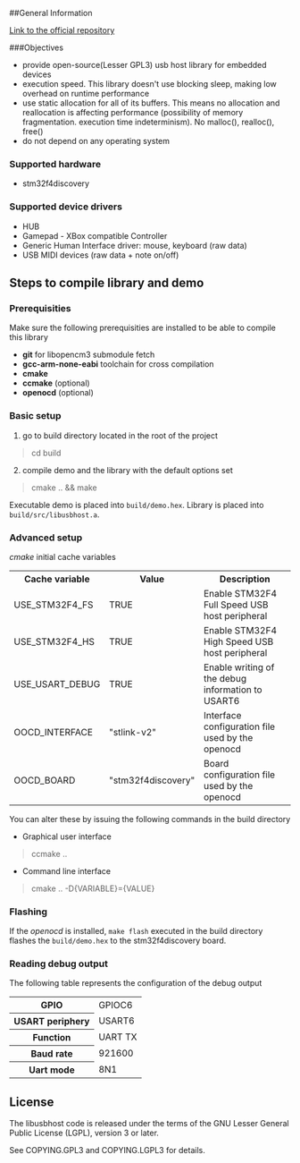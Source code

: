 ##General Information

[Link to the official repository](http://github.com/libusbhost/libusbhost)

###Objectives

- provide open-source(Lesser GPL3) usb host library for embedded devices
- execution speed. This library doesn't use blocking sleep,
making low overhead on runtime performance
- use static allocation for all of its buffers.
This means no allocation and reallocation is affecting performance
(possibility of memory fragmentation. execution time indeterminism). No malloc(), realloc(), free()
- do not depend on any operating system

### Supported hardware

- stm32f4discovery

### Supported device drivers

- HUB
- Gamepad - XBox compatible Controller
- Generic Human Interface driver: mouse, keyboard (raw data)
- USB MIDI devices (raw data + note on/off)

## Steps to compile library and demo
### Prerequisities
Make sure the following prerequisities are installed to be able to compile this library
- **git** for libopencm3 submodule fetch
- **gcc-arm-none-eabi** toolchain for cross compilation
- **cmake**
- **ccmake** (optional)
- **openocd** (optional)

### Basic setup
1. go to build directory located in the root of the project
> cd build

2. compile demo and the library with the default options set
> cmake .. && make

Executable demo is placed into `build/demo.hex`.
Library is placed into `build/src/libusbhost.a`.

### Advanced setup
*cmake* initial cache variables
<table>
<tr>
	<th>Cache variable</th><th>Value</th><th>Description</th>
</tr>
<tr>
	<td>USE_STM32F4_FS</td><td>TRUE</td><td>Enable STM32F4 Full Speed USB host peripheral</td>
</tr>
<tr>
	<td>USE_STM32F4_HS</td><td>TRUE</td><td>Enable STM32F4 High Speed USB host peripheral</td>
</tr>
<tr>
	<td>USE_USART_DEBUG</td><td>TRUE</td><td>Enable writing of the debug information to USART6</td>
</tr>
<tr>
	<td>OOCD_INTERFACE</td><td>"stlink-v2"</td><td>Interface configuration file used by the openocd</td>
</tr>
<tr>
	<td>OOCD_BOARD</td><td>"stm32f4discovery"</td><td>Board configuration file used by the openocd</td>
</tr>
</table>
You can alter these by issuing the following commands in the build directory

- Graphical user interface
> ccmake ..

- Command line interface
> cmake .. -D{VARIABLE}={VALUE}

### Flashing
If the *openocd* is installed, `make flash` executed in the build directory
flashes the `build/demo.hex` to the stm32f4discovery board.

### Reading debug output
The following table represents the configuration of the debug output
<table>
<tr>
	<th>GPIO</th><td>GPIOC6</td>
</tr>
<tr>
	<th>USART periphery</th><td>USART6</td>
</tr>
<tr>
	<th>Function</th><td>UART TX</td>
</tr>
<tr>
	<th>Baud rate</th><td>921600</td>
</tr>
<tr>
	<th>Uart mode</th><td>8N1</td>
</tr>
</table>

## License

The libusbhost code is released under the terms of the GNU Lesser General
Public License (LGPL), version 3 or later.

See COPYING.GPL3 and COPYING.LGPL3 for details.
